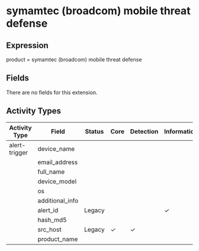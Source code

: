 symamtec (broadcom) mobile threat defense
=========================================

Expression
----------

product = symamtec (broadcom) mobile threat defense

Fields
------

There are no fields for this extension.

Activity Types
--------------

| Activity Type | Field           | Status | Core     | Detection | Informational |
| ------------- | --------------- | ------ | -------- | --------- | ------------- |
| alert-trigger | device_name     |        |          |           |               |
|               | email_address   |        |          |           |               |
|               | full_name       |        |          |           |               |
|               | device_model    |        |          |           |               |
|               | os              |        |          |           |               |
|               | additional_info |        |          |           |               |
|               | alert_id        | Legacy |          |           | &#10003;      |
|               | hash_md5        |        |          |           |               |
|               | src_host        | Legacy | &#10003; | &#10003;  |               |
|               | product_name    |        |          |           |               |

